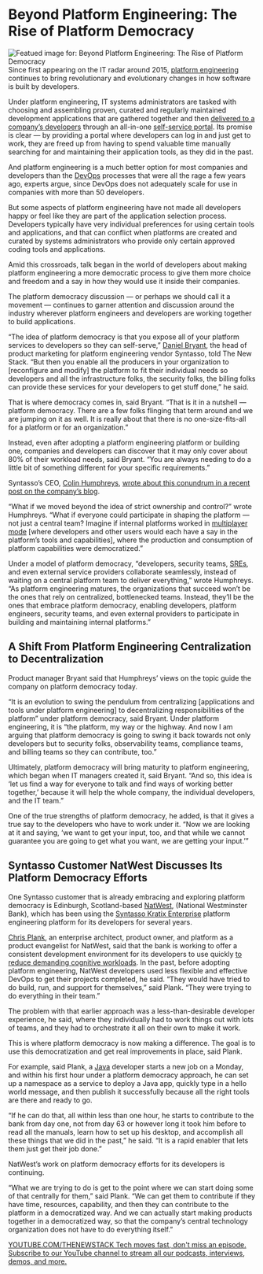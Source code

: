 # Beyond Platform Engineering: The Rise of Platform Democracy
![Featued image for: Beyond Platform Engineering: The Rise of Platform Democracy](https://cdn.thenewstack.io/media/2025/06/ff0eddbe-ahmed-m-2ce5vnhp0-unsplash-1024x683.jpg)
Since first appearing on the IT radar around 2015, [platform engineering](https://thenewstack.io/platform-engineering/) continues to bring revolutionary and evolutionary changes in how software is built by developers.

Under platform engineering, IT systems administrators are tasked with choosing and assembling proven, curated and regularly maintained development applications that are gathered together and then [delivered to a company’s developers](https://thenewstack.io/platform-engineering-it-is-all-about-the-tooling/) through an all-in-one [self-service portal](https://thenewstack.io/idp-vs-self-service-portal-a-platform-engineering-showdown/). Its promise is clear — by providing a portal where developers can log in and just get to work, they are freed up from having to spend valuable time manually searching for and maintaining their application tools, as they did in the past.

And platform engineering is a much better option for most companies and developers than the [DevOps](https://thenewstack.io/devops/) processes that were all the rage a few years ago, experts argue, since DevOps does not adequately scale for use in companies with more than 50 developers.

But some aspects of platform engineering have not made all developers happy or feel like they are part of the application selection process. Developers typically have very individual preferences for using certain tools and applications, and that can conflict when platforms are created and curated by systems administrators who provide only certain approved coding tools and applications.

Amid this crossroads, talk began in the world of developers about making platform engineering a more democratic process to give them more choice and freedom and a say in how they would use it inside their companies.

The platform democracy discussion — or perhaps we should call it a movement — continues to garner attention and discussion around the industry wherever platform engineers and developers are working together to build applications.

“The idea of platform democracy is that you expose all of your platform services to developers so they can self-serve,” [Daniel Bryant](https://www.linkedin.com/in/danielbryantuk/), the head of product marketing for platform engineering vendor Syntasso, told The New Stack. “But then you enable all the producers in your organization to [reconfigure and modify] the platform to fit their individual needs so developers and all the infrastructure folks, the security folks, the billing folks can provide these services for your developers to get stuff done,” he said.

That is where democracy comes in, said Bryant. “That is it in a nutshell — platform democracy. There are a few folks flinging that term around and we are jumping on it as well. It is really about that there is no one-size-fits-all for a platform or for an organization.”

Instead, even after adopting a platform engineering platform or building one, companies and developers can discover that it may only cover about 80% of their workload needs, said Bryant. “You are always needing to do a little bit of something different for your specific requirements.”

Syntasso’s CEO, [Colin Humphreys](https://www.linkedin.com/in/colin-humphreys-80691322/), [wrote about this conundrum in a recent post on the company’s blog](https://www.syntasso.io/post/platform-democracy-rethinking-who-builds-and-consumes-your-internal-platform).

“What if we moved beyond the idea of strict ownership and control?” wrote Humphreys. “What if everyone could participate in shaping the platform — not just a central team? Imagine if internal platforms worked in [multiplayer mode](https://devops.com/game-on-go-multiplayer-mode-to-supercharge-your-internal-platform/) [where developers and other users would each have a say in the platform’s tools and capabilities], where the production and consumption of platform capabilities were democratized.”

Under a model of platform democracy, “developers, security teams, [SREs](https://thenewstack.io/shifting-left-how-sres-and-developers-can-finally-work-in-sync/), and even external service providers collaborate seamlessly, instead of waiting on a central platform team to deliver everything,” wrote Humphreys. “As platform engineering matures, the organizations that succeed won’t be the ones that rely on centralized, bottlenecked teams. Instead, they’ll be the ones that embrace platform democracy, enabling developers, platform engineers, security teams, and even external providers to participate in building and maintaining internal platforms.”

## A Shift From Platform Engineering Centralization to Decentralization
Product manager Bryant said that Humphreys’ views on the topic guide the company on platform democracy today.

“It is an evolution to swing the pendulum from centralizing [applications and tools under platform engineering] to decentralizing responsibilities of the platform” under platform democracy, said Bryant. Under platform engineering, it is “the platform, my way or the highway. And now I am arguing that platform democracy is going to swing it back towards not only developers but to security folks, observability teams, compliance teams, and billing teams so they can contribute, too.”

Ultimately, platform democracy will bring maturity to platform engineering, which began when IT managers created it, said Bryant. “And so, this idea is ‘let us find a way for everyone to talk and find ways of working better together,’ because it will help the whole company, the individual developers, and the IT team.”

One of the true strengths of platform democracy, he added, is that it gives a true say to the developers who have to work under it. “Now we are looking at it and saying, ‘we want to get your input, too, and that while we cannot guarantee you are going to get what you want, we are getting your input.’”

## Syntasso Customer NatWest Discusses Its Platform Democracy Efforts
One Syntasso customer that is already embracing and exploring platform democracy is Edinburgh, Scotland-based [NatWest](https://www.natwest.com/), (National Westminster Bank), which has been using the [Syntasso Kratix Enterprise](https://www.syntasso.io/) platform engineering platform for its developers for several years.

[Chris Plank](https://www.linkedin.com/in/chrisplank/), an enterprise architect, product owner, and platform as a product evangelist for NatWest, said that the bank is working to offer a consistent development environment for its developers to use quickly [to reduce demanding cognitive workloads](https://www.syntasso.io/case-studies-how-natwest-uses-kratix-to-reduce-developer-cognitive-load).
In the past, before adopting platform engineering, NatWest developers used less flexible and effective DevOps to get their projects completed, he said. “They would have tried to do build, run, and support for themselves,” said Plank. “They were trying to do everything in their team.”

The problem with that earlier approach was a less-than-desirable developer experience, he said, where they individually had to work things out with lots of teams, and they had to orchestrate it all on their own to make it work.

This is where platform democracy is now making a difference. The goal is to use this democratization and get real improvements in place, said Plank.

For example, said Plank, a [Java](https://thenewstack.io/java-at-30-the-genius-behind-the-code-that-changed-tech/) developer starts a new job on a Monday, and within his first hour under a platform democracy approach, he can set up a namespace as a service to deploy a Java app, quickly type in a hello world message, and then publish it successfully because all the right tools are there and ready to go.

“If he can do that, all within less than one hour, he starts to contribute to the bank from day one, not from day 63 or however long it took him before to read all the manuals, learn how to set up his desktop, and accomplish all these things that we did in the past,” he said. “It is a rapid enabler that lets them just get their job done.”

NatWest’s work on platform democracy efforts for its developers is continuing.

“What we are trying to do is get to the point where we can start doing some of that centrally for them,” said Plank. “We can get them to contribute if they have time, resources, capability, and then they can contribute to the platform in a democratized way. And we can actually start making products together in a democratized way, so that the company’s central technology organization does not have to do everything itself.”

[
YOUTUBE.COM/THENEWSTACK
Tech moves fast, don't miss an episode. Subscribe to our YouTube
channel to stream all our podcasts, interviews, demos, and more.
](https://youtube.com/thenewstack?sub_confirmation=1)